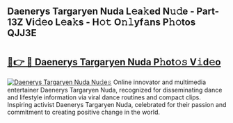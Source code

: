 ## Daenerys Targaryen Nuda L𝚎a𝚔ed N𝚞𝚍e - Part-13Z Vi𝚍𝚎o L𝚎a𝚔s - H𝚘𝚝 O𝚗𝚕yf𝚊ns P𝚑𝚘tos QJJ3E

# <h2><a href="http://kf6p7j0.oniu.top/?m=Daenerys+Targaryen+Nuda">🔗👉 🔴 Daenerys Targaryen Nuda P𝚑ot𝚘𝚜 V𝚒d𝚎o</a></h2>

[![Daenerys Targaryen Nuda Nu𝚍e𝚜](https://i.imgur.com/0qMVB7G.gif)](http://kf6p7j0.oniu.top/?m=Daenerys+Targaryen+Nuda)
Online innovator and multimedia entertainer Daenerys Targaryen Nuda, recognized for disseminating dance and lifestyle information via viral dance routines and compact clips. Inspiring activist Daenerys Targaryen Nuda, celebrated for their passion and commitment to creating positive change in the world.  
